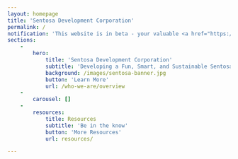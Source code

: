 ```yaml
---
layout: homepage
title: 'Sentosa Development Corporation'
permalink: /
notification: 'This website is in beta - your valuable <a href="https://www.google.com">feedback</a> will help us in improving it.'
sections:
    -
        hero:
            title: 'Sentosa Development Corporation'
            subtitle: 'Developing a Fun, Smart, and Sustainable Sentosa'
            background: /images/sentosa-banner.jpg
            button: 'Learn More'
            url: /who-we-are/overview
    -
        carousel: []
    -
        resources:
            title: Resources
            subtitle: 'Be in the know'
            button: 'More Resources'
            url: resources/

---
```


<!--Backup: ###### This website is in beta - your valuable [feedback](https://form.sg/#!/forms/govtech/5a9ce876b3a3b6006e6b8335){:target="_blank"} will help us in improving it.-->
<!-- Type your notification here - the notification bar will not appear if this is empty. For other changes, refer to _data/homepage.yml to edit the homepage -->
